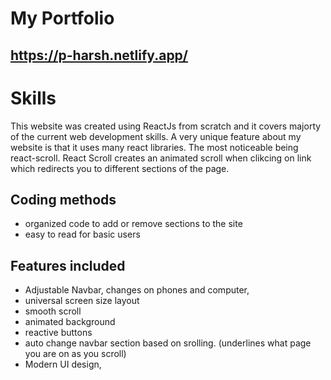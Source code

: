 # My Portfolio

## https://p-harsh.netlify.app/

# Skills
This website was created using ReactJs from scratch and it covers majorty of the current web development skills.
A very unique feature about my website is that it uses many react libraries. The most noticeable being react-scroll.
React Scroll creates an animated scroll when clikcing on link which redirects you to different sections of the page.

## Coding methods
- organized code to add or remove sections to the site
- easy to read for basic users

## Features included
- Adjustable Navbar, changes on phones and computer,
- universal screen size layout
- smooth scroll
- animated background
- reactive buttons
- auto change navbar section based on srolling. (underlines what page you are on as you scroll)
- Modern UI design,

